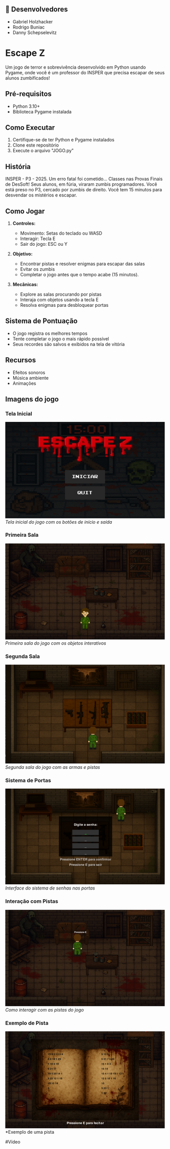 ## 👥 Desenvolvedores

- Gabriel Holzhacker
- Rodrigo Buniac
- Danny Schepselevitz

# Escape Z 

Um jogo de terror e sobrevivência desenvolvido em Python usando Pygame, onde você é um professor do INSPER que precisa escapar de seus alunos zumbificados!

##  Pré-requisitos

- Python 3.10+
- Biblioteca Pygame instalada

## Como Executar

1. Certifique-se de ter Python e Pygame instalados
2. Clone este repositório
3. Execute o arquivo "JOGO.py"

##  História

INSPER - P3 - 2025. Um erro fatal foi cometido... Classes nas Provas Finais de DesSoft! Seus alunos, em fúria, viraram zumbis programadores. Você está preso no P3, cercado por zumbis de direito. Você tem 15 minutos para desvendar os mistérios e escapar.

## Como Jogar

1. **Controles:**
   - Movimento: Setas do teclado ou WASD
   - Interagir: Tecla E
   - Sair do jogo: ESC ou Y

2. **Objetivo:**
   - Encontrar pistas e resolver enigmas para escapar das salas
   - Evitar os zumbis
   - Completar o jogo antes que o tempo acabe (15 minutos). 

3. **Mecânicas:**
   - Explore as salas procurando por pistas
   - Interaja com objetos usando a tecla E
   - Resolva enigmas para desbloquear portas

## Sistema de Pontuação

- O jogo registra os melhores tempos
- Tente completar o jogo o mais rápido possível
- Seus recordes são salvos e exibidos na tela de vitória

## Recursos

- Efeitos sonoros 
- Música ambiente
- Animações 

## Imagens do jogo

### Tela Inicial
![Tela Inicial](ativos/imgs/ReadMe_Tela.png)
*Tela inicial do jogo com os botões de início e saída*

### Primeira Sala
![Primeira Sala](ativos/imgs/ReadMe_Sala1.png)
*Primeira sala do jogo com os objetos interativos*

### Segunda Sala
![Segunda Sala](ativos/imgs/ReadMe_Sala2.png)
*Segunda sala do jogo com as armas e pistas*

### Sistema de Portas
![Sistema de Portas](ativos/imgs/ReadMe_Porta.png)
*Interface do sistema de senhas nas portas*

### Interação com Pistas
![Interação com Pistas](ativos/imgs/ReadMe_InteractPista.png)
*Como interagir com as pistas do jogo*

### Exemplo de Pista
![Exemplo de Pista](ativos/imgs/ReadMe_Exemplo.png)
*Exemplo de uma pista

#Vídeo